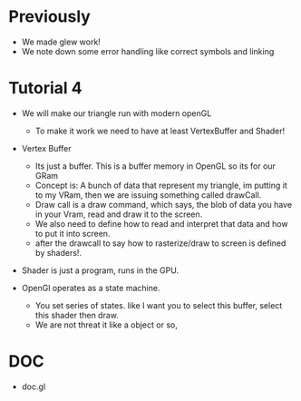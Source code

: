 # Previously

- We made glew work!
- We note down some error handling like correct symbols and linking

# Tutorial 4

- We will make our triangle run with modern openGL
    -   To make it work we need to have at least VertexBuffer and Shader!
- Vertex Buffer
  -  Its just a buffer. This is a buffer memory in OpenGL so its for our GRam
  -  Concept is: A bunch of data that represent my triangle, im putting it to my VRam, then we are issuing something called drawCall.
  - Draw call is a draw command, which says, the blob of data you have in your Vram, read and draw it to the screen.
  - We also need to define how to read and interpret that data and how to put it into screen.
  - after the drawcall to say how to rasterize/draw to screen is defined by shaders!.

- Shader is just a program, runs in the GPU.


- OpenGl operates as a state machine.
  - You set series of states. like I want you to select this buffer, select this shader then draw.
  - We are not threat it like a object or so,


# DOC
- doc.gl
